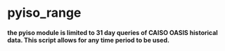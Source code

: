 # pyiso_range
#### the pyiso module is limited to 31 day queries of CAISO OASIS historical data. This script allows for any time period to be used.
